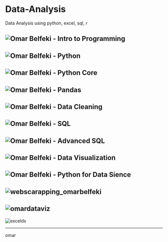 # Data-Analysis         
Data Analysis using python, excel, sql, r

![Omar Belfeki - Intro to Programming](https://github.com/user-attachments/assets/325070f8-d1fc-47ac-97ed-c991b60c1432)
---------------------------------------------------------------------------------------------------------
![Omar Belfeki - Python](https://github.com/user-attachments/assets/de006a00-cdaa-46d2-badf-ca83502f055a)
---------------------------------------------------------------------------------------------------------
![Omar Belfeki - Python Core](https://github.com/user-attachments/assets/cd28db36-c5b5-420c-9353-ddc3b2c61d1b)
---------------------------------------------------------------------------------------------------------
![Omar Belfeki - Pandas](https://github.com/user-attachments/assets/b95b63ca-507f-4a3f-8f3c-b08fc2615e81)
---------------------------------------------------------------------------------------------------------
![Omar Belfeki - Data Cleaning](https://github.com/user-attachments/assets/34bb1921-7d62-451a-9a5a-d194a864d63c)
---------------------------------------------------------------------------------------------------------
![Omar Belfeki - SQL](https://github.com/user-attachments/assets/f86bba4c-ad15-406e-bb4d-878ba7d322a4)
---------------------------------------------------------------------------------------------------------
![Omar Belfeki - Advanced SQL](https://github.com/user-attachments/assets/195c13f8-e798-40b8-8f75-696b1ba03a70)
---------------------------------------------------------------------------------------------------------
![Omar Belfeki - Data Visualization](https://github.com/user-attachments/assets/6c5ef925-9538-4438-b078-eb7be4c82f4a)
---------------------------------------------------------------------------------------------------------
![Omar Belfeki - Python for Data Sience](https://github.com/user-attachments/assets/05941073-97c4-4ccc-b0e0-af4eb76f14cc)
---------------------------------------------------------------------------------------------------------
![webscarapping_omarbelfeki](https://github.com/user-attachments/assets/d08f6f9f-a4f2-411c-8e05-87461227c802)
---------------------------------------------------------------------------------------------------------
![omardataviz](https://github.com/user-attachments/assets/57074051-2d7f-445c-bec5-7516b1644559)
---------------------------------------------------------------------------------------------------------
![excelds](https://github.com/user-attachments/assets/c0de767f-798b-40cb-b422-2af8de78d1db)

---------------------------------------------------------------------------------------------------------








omar
